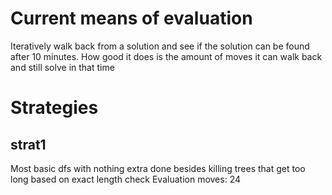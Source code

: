 # Current means of evaluation
Iteratively walk back from a solution and see if the solution can be found after 10 minutes.
How good it does is the amount of moves it can walk back and still solve in that time

# Strategies


## strat1
Most basic dfs with nothing extra done besides killing trees that get too long based on exact length check
Evaluation moves: 24
